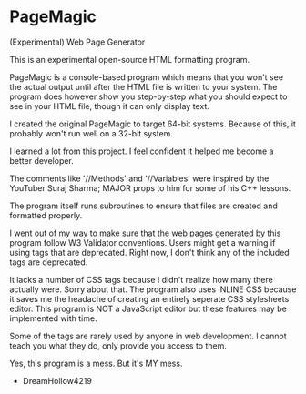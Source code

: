 # PageMagic
(Experimental) Web Page Generator

This is an experimental open-source HTML formatting program.

PageMagic is a console-based program which means that you won't see the actual output until after the HTML file is written to your system.
The program does however show you step-by-step what you should expect to see in your HTML file, though it can only display text.

I created the original PageMagic to target 64-bit systems. Because of this, it probably won't run well on a 32-bit system.

I learned a lot from this project. I feel confident it helped me become a better developer.

The comments like '//Methods' and '//Variables' were inspired by the YouTuber Suraj Sharma; MAJOR props to him for some of his C++ lessons.

The program itself runs subroutines to ensure that files are created and formatted properly.

I went out of my way to make sure that the web pages generated by this program follow W3 Validator conventions.
Users might get a warning if using tags that are deprecated. Right now, I don't think any of the included tags are deprecated.

It lacks a number of CSS tags because I didn't realize how many there actually were. Sorry about that.
The program also uses INLINE CSS because it saves me the headache of creating an entirely seperate CSS stylesheets editor.
This program is NOT a JavaScript editor but these features may be implemented with time.

Some of the tags are rarely used by anyone in web development. I cannot teach you what they do, only provide you access to them.

Yes, this program is a mess. But it's MY mess.

- DreamHollow4219
